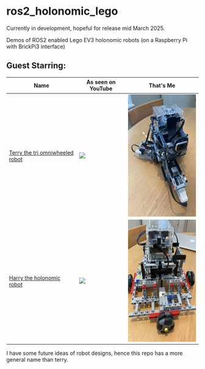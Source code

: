 # ros2_holonomic_lego

Currently in development, hopeful for release mid March 2025.

Demos of ROS2 enabled Lego EV3 holonomic robots (on a Raspberry Pi with BrickPi3 interface)

## <B>Guest Starring:</B>

|Name|As seen on YouTube|That's Me|
|------------------|----|----|
[Terry the tri omniwheeled robot](./terry/README.md)|<a href="https://www.youtube.com/watch?v=IS1v4hBFn8c"><img src="https://img.youtube.com/vi/IS1v4hBFn8c/0.jpg" height=320></a>|<img src=./terry/images/final_assembly/step_5.jpg height=320>|
[Harry the holonomic robot](./harry/README.md)|<a href="https://www.youtube.com/watch?v=g4C4JOayAP4"><img src="https://img.youtube.com/vi/g4C4JOayAP4/0.jpg" height=320></a>|<img src=./harry/images/final_assembly/step_13.jpg height=320>|



I have some future ideas of robot designs, hence this repo has a more general name than terry.
